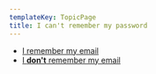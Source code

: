 ```yaml
---
templateKey: TopicPage
title: I can't remember my password
---
```

+ [I remember my email](/)
+ [I **don't** remember my email](/)
